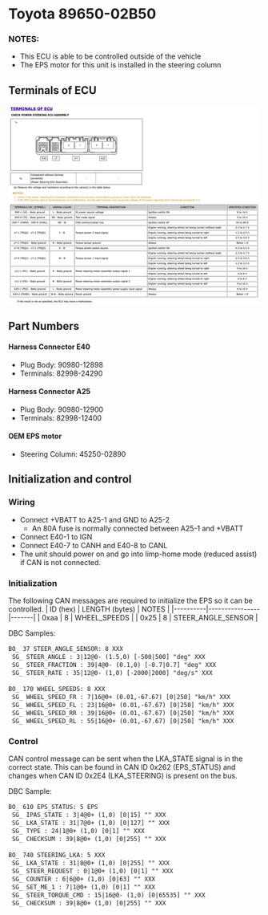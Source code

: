 # Toyota 89650-02B50

### NOTES:
- This ECU is able to be controlled outside of the vehicle
- The EPS motor for this unit is installed in the steering column

## Terminals of ECU
![image](TERMINALS_OF_ECU.png "ECU connections")

## Part Numbers
#### Harness Connector E40
- Plug Body: 90980-12898
- Terminals: 82998-24290

#### Harness Connector A25
- Plug Body: 90980-12900
- Terminals: 82998-12400

#### OEM EPS motor
- Steering Column: 45250-02890

## Initialization and control

### Wiring
- Connect +VBATT to A25-1 and GND to A25-2
  - An 80A fuse is normally connected between A25-1 and +VBATT
- Connect E40-1 to IGN
- Connect E40-7 to CANH and E40-8 to CANL
- The unit should power on and go into limp-home mode (reduced assist) if CAN is not connected.

### Initialization
The following CAN messages are required to initialize the EPS so it can be controlled.
| ID (hex) | LENGTH (bytes) | NOTES |
|----------|----------------|-------|
| 0xaa | 8 | WHEEL_SPEEDS |
| 0x25 | 8 | STEER_ANGLE_SENSOR |

DBC Samples:
```
BO_ 37 STEER_ANGLE_SENSOR: 8 XXX
 SG_ STEER_ANGLE : 3|12@0- (1.5,0) [-500|500] "deg" XXX
 SG_ STEER_FRACTION : 39|4@0- (0.1,0) [-0.7|0.7] "deg" XXX
 SG_ STEER_RATE : 35|12@0- (1,0) [-2000|2000] "deg/s" XXX

BO_ 170 WHEEL_SPEEDS: 8 XXX
 SG_ WHEEL_SPEED_FR : 7|16@0+ (0.01,-67.67) [0|250] "km/h" XXX
 SG_ WHEEL_SPEED_FL : 23|16@0+ (0.01,-67.67) [0|250] "km/h" XXX
 SG_ WHEEL_SPEED_RR : 39|16@0+ (0.01,-67.67) [0|250] "km/h" XXX
 SG_ WHEEL_SPEED_RL : 55|16@0+ (0.01,-67.67) [0|250] "km/h" XXX
```


### Control
CAN control message can be sent when the LKA_STATE signal is in the correct state. This can be found in CAN ID 0x262 (EPS_STATUS) and changes when CAN ID 0x2E4 (LKA_STEERING) is present on the bus.

DBC Sample:
```
BO_ 610 EPS_STATUS: 5 EPS
 SG_ IPAS_STATE : 3|4@0+ (1,0) [0|15] "" XXX
 SG_ LKA_STATE : 31|7@0+ (1,0) [0|127] "" XXX
 SG_ TYPE : 24|1@0+ (1,0) [0|1] "" XXX
 SG_ CHECKSUM : 39|8@0+ (1,0) [0|255] "" XXX

BO_ 740 STEERING_LKA: 5 XXX
 SG_ LKA_STATE : 31|8@0+ (1,0) [0|255] "" XXX
 SG_ STEER_REQUEST : 0|1@0+ (1,0) [0|1] "" XXX
 SG_ COUNTER : 6|6@0+ (1,0) [0|63] "" XXX
 SG_ SET_ME_1 : 7|1@0+ (1,0) [0|1] "" XXX
 SG_ STEER_TORQUE_CMD : 15|16@0- (1,0) [0|65535] "" XXX
 SG_ CHECKSUM : 39|8@0+ (1,0) [0|255] "" XXX
 ```